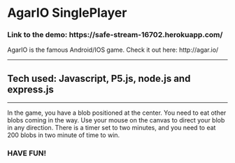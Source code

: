 <h1>AgarIO SinglePlayer</h1>
<h3>Link to the demo: https://safe-stream-16702.herokuapp.com/</h3>
<p>AgarIO is the famous Android/IOS game. Check it out here: http://agar.io/</p>
<hr/>
<h2>Tech used: Javascript, P5.js, node.js and express.js</h2>
<hr/>
<p>In the game, you have a blob positioned at the center. You need to eat other
blobs coming in the way. Use your mouse on the canvas to direct your blob in any
direction. There is a timer set to two minutes, and you need to eat 200 blobs in two minute
of time to win.</p>
<h3>HAVE FUN!</h3>

